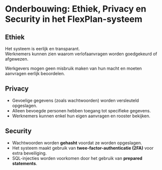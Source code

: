 # Onderbouwing: Ethiek, Privacy en Security in het FlexPlan-systeem

## Ethiek
Het systeem is eerlijk en transparant.  
Werknemers kunnen zien waarom verlofaanvragen worden goedgekeurd of afgewezen.

Werkgevers mogen geen misbruik maken van hun macht en moeten aanvragen eerlijk beoordelen.

## Privacy
- Gevoelige gegevens (zoals wachtwoorden) worden versleuteld opgeslagen.
- Alleen bevoegde personen hebben toegang tot specifieke gegevens.
- Werknemers kunnen enkel hun eigen aanvragen en rooster bekijken.

## Security
- Wachtwoorden worden **gehasht** voordat ze worden opgeslagen.
- Het systeem maakt gebruik van **twee-factor-authenticatie (2FA)** voor extra beveiliging.
- SQL-injecties worden voorkomen door het gebruik van **prepared statements**.

